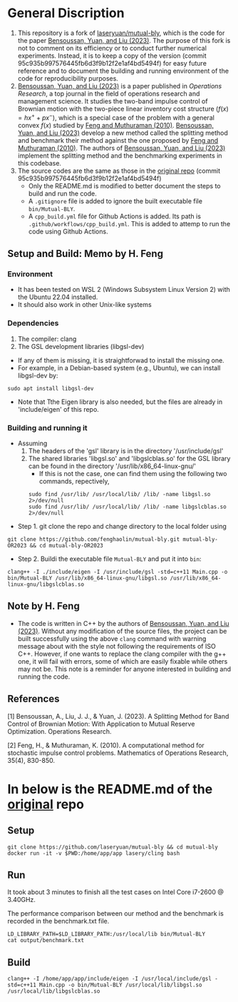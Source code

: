 # General Discription
1. This repository is a fork of [laseryuan/mutual-bly](https://github.com/laseryuan/mutual-bly), which is the code for the paper [Bensoussan, Yuan, and Liu (2023)](#BLY). The purpose of this fork is not to comment on its efficiency or to conduct further numerical experiments. Instead, it is to keep a copy of the version (commit 95c935b997576445fb6d3f9b12f2e1af4bd5494f) for easy future reference and to document the building and running environment of the code for reproducibility purposes. 
2. [Bensoussan, Yuan, and Liu (2023)](#BLY) is a paper published in *Operations Research*, a top journal in the field of operations research and management science. It studies the two-band impulse control of Brownian motion with the two-piece linear inventory cost structure ($f(x)=hx^++px^-$), which is a special case of the problem with a general convex $f(x)$ studied by [Feng and Muthuraman (2010)](#FM). [Bensoussan, Yuan, and Liu (2023)](#BLY) develop a new method called the splitting method and benchmark their method against the one proposed by [Feng and Muthuraman (2010)](#FM). The authors of [Bensoussan, Yuan, and Liu (2023)](#BLY) implement the splitting method and the benchmarking experiments in this codebase.
3. The source codes are the same as those in the [original repo](https://github.com/laseryuan/mutual-bly) (commit 95c935b997576445fb6d3f9b12f2e1af4bd5494f)
   - Only the README.md is modified to better document the steps to build and run the code.
   - A `.gitignore` file is added to ignore the built executable file `bin/Mutual-BLY`.
   - A `cpp_build.yml` file for Github Actions is added. Its path is `.github/workflows/cpp_build.yml`. This is added to attemp to run the code using Github Actions.

## Setup and Build: Memo by H. Feng
### Environment
- It has been tested on WSL 2 (Windows Subsystem Linux Version 2) with the Ubuntu 22.04 installed.
- It should also work in other Unix-like systems

### Dependencies
1. The compiler: clang
2. The GSL development libraries (libgsl-dev) 

- If any of them is missing, it is straightforwad to install the missing one. 
- For example, in a Debian-based system (e.g., Ubuntu), we can install libgsl-dev by:
```
sudo apt install libgsl-dev
``` 

- Note that Tthe Eigen library is also needed, but the files are already in 'include/eigen' of this repo.


### Building and running it
- Assuming 
	1. The headers of the 'gsl' library is in the directory '/usr/include/gsl'
	2. The shared libraries 'libgsl.so' and 'libgslcblas.so' for the GSL library can be found in the directory '/usr/lib/x86_64-linux-gnu/'
		- If this is not the case, one can find them using the following two commands, repectively,
		```
		sudo find /usr/lib/ /usr/local/lib/ /lib/ -name libgsl.so 2>/dev/null
		sudo find /usr/lib/ /usr/local/lib/ /lib/ -name libgslcblas.so 2>/dev/null
		```
- Step 1. git clone the repo and change directory to the local folder using
```
git clone https://github.com/fenghaolin/mutual-bly.git mutual-bly-OR2023 && cd mutual-bly-OR2023
```

- Step 2. Buildi the executable file `Mutual-BLY` and put it into `bin`:
```
clang++ -I ./include/eigen -I /usr/include/gsl -std=c++11 Main.cpp -o bin/Mutual-BLY /usr/lib/x86_64-linux-gnu/libgsl.so /usr/lib/x86_64-linux-gnu/libgslcblas.so
```

## Note by H. Feng
- The code is written in C++ by the authors of [Bensoussan, Yuan, and Liu (2023)](#BLY). Without any modification of the source files, the project can be built successfully using the above `clang` command with warning message about with the style not following the requirements of ISO C++. However, if one wants to replace the clang compiler with the g++ one, it will fail with errors, some of which are easily fixable while others may not be. This note is a reminder for anyone interested in building and running the code.

## References
<a name="BLY"> [1] Bensoussan, A., Liu, J. J., & Yuan, J. (2023). A Splitting Method for Band Control of Brownian Motion: With Application to Mutual Reserve Optimization. Operations Research.</a>

<a name="FM"> [2] Feng, H., & Muthuraman, K. (2010). A computational method for stochastic impulse control problems. Mathematics of Operations Research, 35(4), 830-850.</a>

# In below is the README.md of the [original](https://github.com/laseryuan/mutual-bly) repo 
## Setup
```
git clone https://github.com/laseryuan/mutual-bly && cd mutual-bly  
docker run -it -v $PWD:/home/app/app lasery/cling bash
```

## Run
It took about 3 minutes to finish all the test cases on Intel Core i7-2600 @ 3.40GHz.

The performance comparison between our method and the benchmark is recorded in
the benchmark.txt file.
```
LD_LIBRARY_PATH=$LD_LIBRARY_PATH:/usr/local/lib bin/Mutual-BLY
cat output/benchmark.txt
```

## Build
```
clang++ -I /home/app/app/include/eigen -I /usr/local/include/gsl -std=c++11 Main.cpp -o bin/Mutual-BLY /usr/local/lib/libgsl.so /usr/local/lib/libgslcblas.so
```
